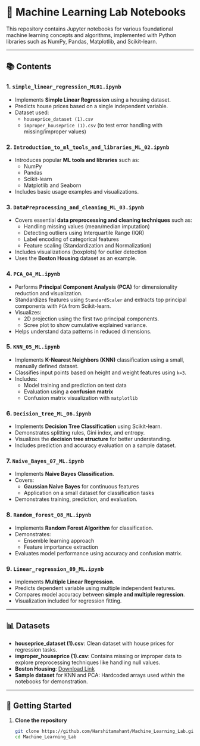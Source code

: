 # 📘 Machine Learning Lab Notebooks

This repository contains Jupyter notebooks for various foundational machine learning concepts and algorithms, implemented with Python libraries such as NumPy, Pandas, Matplotlib, and Scikit-learn.

---

## 📚 Contents

### 1. `simple_linear_regression_ML01.ipynb`
- Implements **Simple Linear Regression** using a housing dataset.
- Predicts house prices based on a single independent variable.
- Dataset used:  
  - `houseprice_dataset (1).csv`  
  - `improper_houseprice (1).csv` (to test error handling with missing/improper values)

### 2. `Introduction_to_ml_tools_and_libraries_ML_02.ipynb`
- Introduces popular **ML tools and libraries** such as:
  - NumPy
  - Pandas
  - Scikit-learn
  - Matplotlib and Seaborn
- Includes basic usage examples and visualizations.

### 3. `DataPreprocessing_and_cleaning_ML_03.ipynb`
- Covers essential **data preprocessing and cleaning techniques** such as:  
  - Handling missing values (mean/median imputation)  
  - Detecting outliers using Interquartile Range (IQR)  
  - Label encoding of categorical features  
  - Feature scaling (Standardization and Normalization)  
- Includes visualizations (boxplots) for outlier detection  
- Uses the **Boston Housing** dataset as an example.  

### 4. `PCA_04_ML.ipynb`
- Performs **Principal Component Analysis (PCA)** for dimensionality reduction and visualization.
- Standardizes features using `StandardScaler` and extracts top principal components with `PCA` from Scikit-learn.
- Visualizes:
  - 2D projection using the first two principal components.
  - Scree plot to show cumulative explained variance.
- Helps understand data patterns in reduced dimensions.

### 5. `KNN_05_ML.ipynb`
- Implements **K-Nearest Neighbors (KNN)** classification using a small, manually defined dataset.
- Classifies input points based on height and weight features using `k=3`.
- Includes:
  - Model training and prediction on test data
  - Evaluation using a **confusion matrix**
  - Confusion matrix visualization with `matplotlib`

### 6. `Decision_tree_ML_06.ipynb`  
- Implements **Decision Tree Classification** using Scikit-learn.  
- Demonstrates splitting rules, Gini index, and entropy.  
- Visualizes the **decision tree structure** for better understanding.  
- Includes prediction and accuracy evaluation on a sample dataset.  

### 7. `Naive_Bayes_07_ML.ipynb`  
- Implements **Naive Bayes Classification**.  
- Covers:  
  - **Gaussian Naive Bayes** for continuous features  
  - Application on a small dataset for classification tasks  
- Demonstrates training, prediction, and evaluation.  

### 8. `Random_forest_08_ML.ipynb`  
- Implements **Random Forest Algorithm** for classification.  
- Demonstrates:  
  - Ensemble learning approach  
  - Feature importance extraction  
- Evaluates model performance using accuracy and confusion matrix.  

### 9. `Linear_regression_09_ML.ipynb`  
- Implements **Multiple Linear Regression**.  
- Predicts dependent variable using multiple independent features.  
- Compares model accuracy between **simple and multiple regression**.  
- Visualization included for regression fitting.  

---

## 📊 Datasets

- **houseprice_dataset (1).csv**: Clean dataset with house prices for regression tasks.  
- **improper_houseprice (1).csv**: Contains missing or improper data to explore preprocessing techniques like handling null values.  
- **Boston Housing**: [Download Link](https://raw.githubusercontent.com/selva86/datasets/master/BostonHousing.csv)  
- **Sample dataset** for KNN and PCA: Hardcoded arrays used within the notebooks for demonstration.

---



## 🚀 Getting Started

1. **Clone the repository**
   ```bash
   git clone https://github.com/Harshitamahant/Machine_Learning_Lab.git
   cd Machine_Learning_Lab
